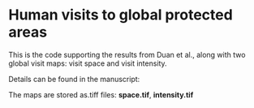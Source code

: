 # Human visits to global protected areas

This is the code supporting the results from Duan et al., along with two global visit maps: visit space and visit intensity.

Details can be found in the manuscript: 

The maps are stored as.tiff files: **space.tif**, **intensity.tif**




